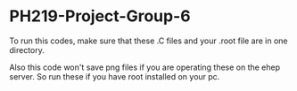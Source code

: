 # PH219-Project-Group-6

To run this codes, make sure that these .C files and your .root file are in one directory.

Also this code won't save png files if you are operating these on the ehep server. So run these if you have root installed on your pc.
